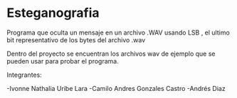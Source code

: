 # Esteganografia
Programa que oculta un mensaje en un archivo .WAV usando LSB , el ultimo bit representativo de los bytes del archivo .wav

Dentro del proyecto se encuentran los archivos wav de ejemplo que se pueden usar para probar el programa.

Integrantes:

-Ivonne Nathalia Uribe Lara
-Camilo Andres Gonzales Castro
-Andrés Diaz
